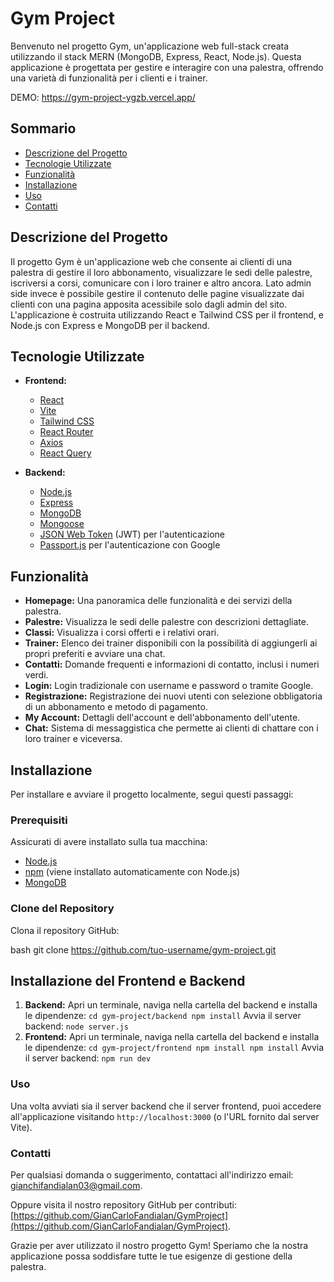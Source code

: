 # Gym Project

Benvenuto nel progetto Gym, un'applicazione web full-stack creata utilizzando il stack MERN (MongoDB, Express, React, Node.js). Questa applicazione è progettata per gestire e interagire con una palestra, offrendo una varietà di funzionalità per i clienti e i trainer.

DEMO: https://gym-project-ygzb.vercel.app/

## Sommario

- [Descrizione del Progetto](#descrizione-del-progetto)
- [Tecnologie Utilizzate](#tecnologie-utilizzate)
- [Funzionalità](#funzionalità)
- [Installazione](#installazione)
- [Uso](#uso)
- [Contatti](#contatti)

## Descrizione del Progetto

Il progetto Gym è un'applicazione web che consente ai clienti di una palestra di gestire il loro abbonamento, visualizzare le sedi delle palestre, iscriversi a corsi, comunicare con i loro trainer e altro ancora.
Lato admin side invece è possibile gestire il contenuto delle pagine visualizzate dai clienti con una pagina apposita acessibile solo dagli admin del sito.
L'applicazione è costruita utilizzando React e Tailwind CSS per il frontend, e Node.js con Express e MongoDB per il backend.

## Tecnologie Utilizzate

- **Frontend:**

  - [React](https://reactjs.org/)
  - [Vite](https://vitejs.dev/)
  - [Tailwind CSS](https://tailwindcss.com/)
  - [React Router](https://reactrouter.com/)
  - [Axios](https://axios-http.com/)
  - [React Query](https://react-query.tanstack.com/)

- **Backend:**
  - [Node.js](https://nodejs.org/)
  - [Express](https://expressjs.com/)
  - [MongoDB](https://www.mongodb.com/)
  - [Mongoose](https://mongoosejs.com/)
  - [JSON Web Token](https://jwt.io/) (JWT) per l'autenticazione
  - [Passport.js](http://www.passportjs.org/) per l'autenticazione con Google

## Funzionalità

- **Homepage:** Una panoramica delle funzionalità e dei servizi della palestra.
- **Palestre:** Visualizza le sedi delle palestre con descrizioni dettagliate.
- **Classi:** Visualizza i corsi offerti e i relativi orari.
- **Trainer:** Elenco dei trainer disponibili con la possibilità di aggiungerli ai propri preferiti e avviare una chat.
- **Contatti:** Domande frequenti e informazioni di contatto, inclusi i numeri verdi.
- **Login:** Login tradizionale con username e password o tramite Google.
- **Registrazione:** Registrazione dei nuovi utenti con selezione obbligatoria di un abbonamento e metodo di pagamento.
- **My Account:** Dettagli dell'account e dell'abbonamento dell'utente.
- **Chat:** Sistema di messaggistica che permette ai clienti di chattare con i loro trainer e viceversa.

## Installazione

Per installare e avviare il progetto localmente, segui questi passaggi:

### Prerequisiti

Assicurati di avere installato sulla tua macchina:

- [Node.js](https://nodejs.org/)
- [npm](https://www.npmjs.com/) (viene installato automaticamente con Node.js)
- [MongoDB](https://www.mongodb.com/)

### Clone del Repository

Clona il repository GitHub:

bash
git clone https://github.com/tuo-username/gym-project.git

## Installazione del Frontend e Backend

1.  **Backend:**
    Apri un terminale, naviga nella cartella del backend e installa le dipendenze:
    `cd gym-project/backend
npm install`
    Avvia il server backend:
    `node server.js`
2.  **Frontend:**
    Apri un terminale, naviga nella cartella del backend e installa le dipendenze:
    `cd gym-project/frontend npm install
npm install`
    Avvia il server backend:
    `npm run dev`

### Uso

Una volta avviati sia il server backend che il server frontend, puoi accedere all'applicazione visitando `http://localhost:3000` (o l'URL fornito dal server Vite).

### Contatti

Per qualsiasi domanda o suggerimento, contattaci all'indirizzo email: gianchifandialan03@gmail.com.

Oppure visita il nostro repository GitHub per contributi: [https://github.com/GianCarloFandialan/GymProject](https://github.com/GianCarloFandialan/GymProject).

Grazie per aver utilizzato il nostro progetto Gym! Speriamo che la nostra applicazione possa soddisfare tutte le tue esigenze di gestione della palestra.
